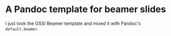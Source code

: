 # A Pandoc template for beamer slides

I just took the GSSI Beamer template and mixed it with Pandoc's `default.beamer`.